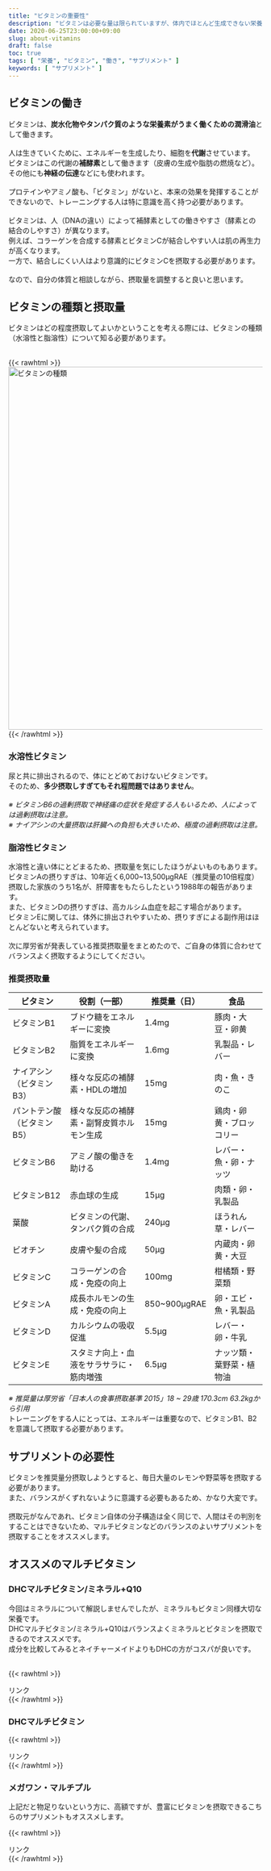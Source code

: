 ```yaml
---
title: "ビタミンの重要性"
description: "ビタミンは必要な量は限られていますが、体内でほとんど生成できない栄養素です。働きを知ってしっかり摂取するようにしましょう。"
date: 2020-06-25T23:00:00+09:00
slug: about-vitamins
draft: false
toc: true
tags: [ "栄養", "ビタミン", "働き", "サプリメント" ]
keywords: [ "サプリメント" ]
---
```


## ビタミンの働き

ビタミンは、**炭水化物やタンパク質のような栄養素がうまく働くための潤滑油**として働きます。  
<br>
人は生きていくために、エネルギーを生成したり、細胞を**代謝**させています。  
ビタミンはこの代謝の**補酵素**として働きます（皮膚の生成や脂肪の燃焼など）。  
その他にも**神経の伝達**などにも使われます。  
<br>
プロテインやアミノ酸も、「ビタミン」がないと、本来の効果を発揮することができないので、トレーニングする人は特に意識を高く持つ必要があります。  
<br>
ビタミンは、人（DNAの違い）によって補酵素としての働きやすさ（酵素との結合のしやすさ）が異なります。  
例えば、コラーゲンを合成する酵素とビタミンCが結合しやすい人は肌の再生力が高くなります。  
一方で、結合しにくい人はより意識的にビタミンCを摂取する必要があります。  
<br>
なので、自分の体質と相談しながら、摂取量を調整すると良いと思います。

## ビタミンの種類と摂取量

ビタミンはどの程度摂取してよいかということを考える際には、ビタミンの種類（水溶性と脂溶性）について知る必要があります。  
<br>

{{< rawhtml >}}
<img width="720px" src="/images/vitamin-list.png" alt="ビタミンの種類" />
{{< /rawhtml >}}

### 水溶性ビタミン
尿と共に排出されるので、体にとどめておけないビタミンです。  
そのため、**多少摂取しすぎてもそれ程問題ではありません**。  
<br>
*※ ビタミンB6の過剰摂取で神経痛の症状を発症する人もいるため、人によっては過剰摂取は注意。*  
*※ ナイアシンの大量摂取は肝臓への負担も大きいため、極度の過剰摂取は注意。*

### 脂溶性ビタミン
水溶性と違い体にとどまるため、摂取量を気にしたほうがよいものもあります。  
ビタミンAの摂りすぎは、10年近く6,000~13,500μgRAE（推奨量の10倍程度）摂取した家族のうち1名が、肝障害をもたらしたという1988年の報告があります。  
また、ビタミンDの摂りすぎは、高カルシム血症を起こす場合があります。  
ビタミンEに関しては、体外に排出されやすいため、摂りすぎによる副作用はほとんどないと考えられています。  
<br>
次に厚労省が発表している推奨摂取量をまとめたので、ご自身の体質に合わせてバランスよく摂取するようにしてください。

### 推奨摂取量

ビタミン                   | 役割（一部）                             | 推奨量（日） | 食品
---------------------------|------------------------------------------|--------------|------------------------
ビタミンB1                 | ブドウ糖をエネルギーに変換               | 1.4mg        | 豚肉・大豆・卵黄
ビタミンB2                 | 脂質をエネルギーに変換                   | 1.6mg        | 乳製品・レバー
ナイアシン（ビタミンB3）   | 様々な反応の補酵素・HDLの増加            | 15mg         | 肉・魚・きのこ
パントテン酸（ビタミンB5） | 様々な反応の補酵素・副腎皮質ホルモン生成 | 15mg         | 鶏肉・卵黄・ブロッコリー
ビタミンB6                 | アミノ酸の働きを助ける                   | 1.4mg        | レバー・魚・卵・ナッツ
ビタミンB12                | 赤血球の生成                             | 15μg         | 肉類・卵・乳製品
葉酸                       | ビタミンの代謝、タンパク質の合成         | 240μg        | ほうれん草・レバー
ビオチン                   | 皮膚や髪の合成                           | 50μg         | 内蔵肉・卵黄・大豆
ビタミンC                  | コラーゲンの合成・免疫の向上             | 100mg        | 柑橘類・野菜類
ビタミンA                  | 成長ホルモンの生成・免疫の向上           | 850~900μgRAE | 卵・エビ・魚・乳製品
ビタミンD                  | カルシウムの吸収促進                     | 5.5μg        | レバー・卵・牛乳
ビタミンE                  | スタミナ向上・血液をサラサラに・筋肉増強 | 6.5μg        | ナッツ類・葉野菜・植物油

*※ 推奨量は厚労省「日本人の食事摂取基準 2015」18 ~ 29歳 170.3cm 63.2kgから引用*
<br>
トレーニングをする人にとっては、エネルギーは重要なので、ビタミンB1、B2を意識して摂取する必要があります。  

## サプリメントの必要性
ビタミンを推奨量分摂取しようとすると、毎日大量のレモンや野菜等を摂取する必要があります。  
また、バランスがくずれないように意識する必要もあるため、かなり大変です。  
<br>
摂取元がなんであれ、ビタミン自体の分子構造は全く同じで、人間はその判別をすることはできないため、マルチビタミンなどのバランスのよいサプリメントを摂取することをオススメします。

## オススメのマルチビタミン

### DHCマルチビタミン/ミネラル+Q10

今回はミネラルについて解説しませんでしたが、ミネラルもビタミン同様大切な栄養です。  
DHCマルチビタミン/ミネラル+Q10はバランスよくミネラルとビタミンを摂取できるのでオススメです。  
成分を比較してみるとネイチャーメイドよりもDHCの方がコスパが良いです。  
<br>

{{< rawhtml >}}
<!-- START MoshimoAffiliateEasyLink -->
<script type="text/javascript">
(function(b,c,f,g,a,d,e){b.MoshimoAffiliateObject=a;
b[a]=b[a]||function(){arguments.currentScript=c.currentScript
||c.scripts[c.scripts.length-2];(b[a].q=b[a].q||[]).push(arguments)};
c.getElementById(a)||(d=c.createElement(f),d.src=g,
d.id=a,e=c.getElementsByTagName("body")[0],e.appendChild(d))})
(window,document,"script","//dn.msmstatic.com/site/cardlink/bundle.js","msmaflink");
msmaflink({"n":"DHC マルチビタミン\/ミネラル+Q10 20日分 100粒","b":"DHC(ディー・エイチ・シー)","t":"４５１１４１３４０３０７５","d":"https:\/\/m.media-amazon.com","c_p":"","p":["\/images\/I\/51C+6b668mL.jpg"],"u":{"u":"https:\/\/www.amazon.co.jp\/dp\/B0047MZAY8","t":"amazon","r_v":""},"aid":{"amazon":"2046917","rakuten":"2046887","yahoo":"2046919"},"eid":"SHzZV","s":"s"});
</script>
<div id="msmaflink-SHzZV">リンク</div>
<!-- MoshimoAffiliateEasyLink END -->
{{< /rawhtml >}}

### DHCマルチビタミン

{{< rawhtml >}}
<!-- START MoshimoAffiliateEasyLink -->
<script type="text/javascript">
(function(b,c,f,g,a,d,e){b.MoshimoAffiliateObject=a;
b[a]=b[a]||function(){arguments.currentScript=c.currentScript
||c.scripts[c.scripts.length-2];(b[a].q=b[a].q||[]).push(arguments)};
c.getElementById(a)||(d=c.createElement(f),d.src=g,
d.id=a,e=c.getElementsByTagName("body")[0],e.appendChild(d))})
(window,document,"script","//dn.msmstatic.com/site/cardlink/bundle.js","msmaflink");
msmaflink({"n":"DHC マルチビタミン 徳用90日分","b":"DHC(ディー・エイチ・シー)","t":"2144","d":"https:\/\/m.media-amazon.com","c_p":"\/images\/I","p":["\/51d-XW7uU1L.jpg","\/31SdUDjKBHL.jpg","\/51V6yetFYqL.jpg","\/61gnT7E7WhL.jpg","\/51b1dXJnn2L.jpg","\/51TLdMuh-ML.jpg","\/61WLx3QfdAL.jpg","\/61vvdC6HMnL.jpg","\/41GOORvx8mL.jpg"],"u":{"u":"https:\/\/www.amazon.co.jp\/dp\/B00GX1E3R6","t":"amazon","r_v":""},"aid":{"amazon":"2046917","rakuten":"2046887","yahoo":"2046919"},"eid":"uDJhE","s":"s"});
</script>
<div id="msmaflink-uDJhE">リンク</div>
<!-- MoshimoAffiliateEasyLink END -->
{{< /rawhtml >}}

### メガワン・マルチプル

上記だと物足りないという方に、高額ですが、豊富にビタミンを摂取できるこちらのサプリメントもオススメします。
<br>

{{< rawhtml >}}
<!-- START MoshimoAffiliateEasyLink -->
<script type="text/javascript">
(function(b,c,f,g,a,d,e){b.MoshimoAffiliateObject=a;
b[a]=b[a]||function(){arguments.currentScript=c.currentScript
||c.scripts[c.scripts.length-2];(b[a].q=b[a].q||[]).push(arguments)};
c.getElementById(a)||(d=c.createElement(f),d.src=g,
d.id=a,e=c.getElementsByTagName("body")[0],e.appendChild(d))})
(window,document,"script","//dn.msmstatic.com/site/cardlink/bundle.js","msmaflink");
msmaflink({"n":"メガワン・マルチプル 180タブレット （海外直送品） - 2 Packs","b":"ソースナチュラルズ(Source Naturals)","t":"","d":"https:\/\/m.media-amazon.com","c_p":"","p":["\/images\/I\/41pyFLEo5vL.jpg"],"u":{"u":"https:\/\/www.amazon.co.jp\/dp\/B07XDDWDH5","t":"amazon","r_v":""},"aid":{"amazon":"2046917","rakuten":"2046887","yahoo":"2046919"},"eid":"7hSA2","s":"s"});
</script>
<div id="msmaflink-7hSA2">リンク</div>
<!-- MoshimoAffiliateEasyLink END -->
{{< /rawhtml >}}
